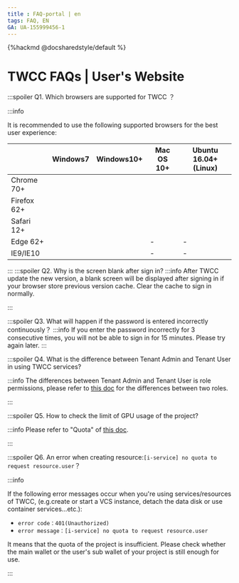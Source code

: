 ```yaml
---
title : FAQ-portal | en
tags: FAQ, EN
GA: UA-155999456-1
---
```


{%hackmd @docsharedstyle/default %}

<style>
.fa-times{color:#ADADAD; font-size:25px}
.fa-check{color:#27a5bd; font-size:25px}
</style>


# TWCC FAQs | User's Website

:::spoiler Q1. Which browsers are supported for TWCC ？

:::info

It is recommended to use the following supported browsers for the best user experience:

|  | Windows7 | Windows10+ | Mac OS 10+ |Ubuntu 16.04+(Linux) |
| -------- | -------- | -------- | -------- |-------- |
| Chrome 70+     | <i class="fa fa-check" aria-hidden="true"></i>     | <i class="fa fa-check" aria-hidden="true"></i>    | <i class="fa fa-check" aria-hidden="true"></i>     | <i class="fa fa-check" aria-hidden="true"></i>     |
|Firefox 62+    | <i class="fa fa-check" aria-hidden="true"></i>    | <i class="fa fa-check" aria-hidden="true"></i>     | <i class="fa fa-check" aria-hidden="true"></i>     | <i class="fa fa-check" aria-hidden="true"></i>    |
| Safari 12+     | <i class="fa fa-check" aria-hidden="true"></i>     | <i class="fa fa-check" aria-hidden="true"></i>     | <i class="fa fa-check" aria-hidden="true"></i>    | <i class="fa fa-check" aria-hidden="true"></i>     |
| Edge 62+     | <i class="fa fa-check" aria-hidden="true"></i>     | <i class="fa fa-check" aria-hidden="true"></i>     | -     | -     |
| IE9/IE10     | <i class="fa fa-times" aria-hidden="true"></i>     | <i class="fa fa-times" aria-hidden="true"></i>     |  -    |  -      |

:::
:::spoiler Q2. Why is the screen blank after sign in?
:::info
After TWCC update the new version, a blank screen will be displayed after signing in if your browser store previous version cache. Clear the cache to sign in normally.

:::

:::spoiler Q3. What will happen if the password is entered incorrectly continuously？
:::info
If you enter the password incorrectly for 3 consecutive times, you will not be able to sign in for 15 minutes. Please try again later.
:::

:::spoiler Q4. What is the difference between Tenant Admin and Tenant User in using TWCC services?

:::info
The differences between Tenant Admin and Tenant User is role permissions, please refer to [<ins>this doc</ins>](https://man.twcc.ai/@twccdocs/role-main-en/https%3A%2F%2Fman.twcc.ai%2F%40twccdocs%2Frole-overview-en) for the differences between two roles.

:::


:::spoiler Q5. How to check the limit of GPU usage of the project?

:::info
Please refer to "Quota" of [<ins>this doc</ins>](https://man.twcc.ai/@twccdocs/doc-service-main-en/https%3A%2F%2Fman.twcc.ai%2F%40twccdocs%2FHJYrLYukr%3Ftype%3Dview%23%25E8%25B3%2587%25E6%25BA%2590%25E9%2585%258D%25E9%25A1%258D%25E7%25AE%25A1%25E7%2590%2586).

:::

:::spoiler Q6. An error when creating resource:`[i-service] no quota to request resource.user`？

:::info

If the following error messages occur when you're using services/resources of TWCC, (e.g.create or start a VCS instance, detach the data disk or use container services...etc.):

- `error code：401(Unauthorized)`
- `error message：[i-service] no quota to request resource.user`

It means that the quota of the project is insufficient. Please check whether the main wallet or the user's sub wallet of your project is still enough for use.


:::
